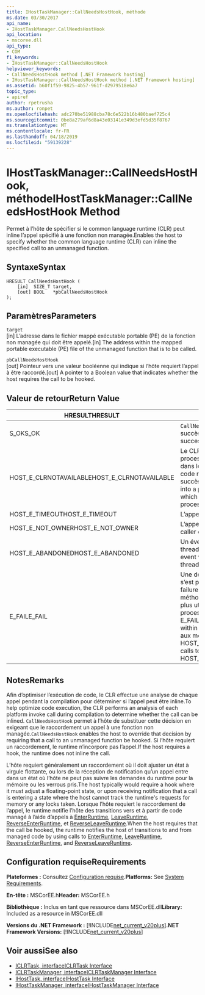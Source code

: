 ```yaml
---
title: IHostTaskManager::CallNeedsHostHook, méthode
ms.date: 03/30/2017
api_name:
- IHostTaskManager.CallNeedsHostHook
api_location:
- mscoree.dll
api_type:
- COM
f1_keywords:
- IHostTaskManager::CallNeedsHostHook
helpviewer_keywords:
- CallNeedsHostHook method [.NET Framework hosting]
- IHostTaskManager::CallNeedsHostHook method [.NET Framework hosting]
ms.assetid: b60f1f59-9825-4b57-961f-d2979518e6a7
topic_type:
- apiref
author: rpetrusha
ms.author: ronpet
ms.openlocfilehash: adc270be51988cba78c6e522b16b480baef725c4
ms.sourcegitcommit: 0be8a279af6d8a43e03141e349d3efd5d35f8767
ms.translationtype: MT
ms.contentlocale: fr-FR
ms.lasthandoff: 04/18/2019
ms.locfileid: "59139228"
---
```

# <a name="ihosttaskmanagercallneedshosthook-method"></a><span data-ttu-id="2bc91-102">IHostTaskManager::CallNeedsHostHook, méthode</span><span class="sxs-lookup"><span data-stu-id="2bc91-102">IHostTaskManager::CallNeedsHostHook Method</span></span>
<span data-ttu-id="2bc91-103">Permet à l’hôte de spécifier si le common language runtime (CLR) peut inline l’appel spécifié à une fonction non managée.</span><span class="sxs-lookup"><span data-stu-id="2bc91-103">Enables the host to specify whether the common language runtime (CLR) can inline the specified call to an unmanaged function.</span></span>  
  
## <a name="syntax"></a><span data-ttu-id="2bc91-104">Syntaxe</span><span class="sxs-lookup"><span data-stu-id="2bc91-104">Syntax</span></span>  
  
```  
HRESULT CallNeedsHostHook (  
    [in]  SIZE_T target,   
    [out] BOOL   *pbCallNeedsHostHook  
);  
```  
  
## <a name="parameters"></a><span data-ttu-id="2bc91-105">Paramètres</span><span class="sxs-lookup"><span data-stu-id="2bc91-105">Parameters</span></span>  
 `target`  
 <span data-ttu-id="2bc91-106">[in] L’adresse dans le fichier mappé exécutable portable (PE) de la fonction non managée qui doit être appelé.</span><span class="sxs-lookup"><span data-stu-id="2bc91-106">[in] The address within the mapped portable executable (PE) file of the unmanaged function that is to be called.</span></span>  
  
 `pbCallNeedsHostHook`  
 <span data-ttu-id="2bc91-107">[out] Pointeur vers une valeur booléenne qui indique si l’hôte requiert l’appel à être raccordé.</span><span class="sxs-lookup"><span data-stu-id="2bc91-107">[out] A pointer to a Boolean value that indicates whether the host requires the call to be hooked.</span></span>  
  
## <a name="return-value"></a><span data-ttu-id="2bc91-108">Valeur de retour</span><span class="sxs-lookup"><span data-stu-id="2bc91-108">Return Value</span></span>  
  
|<span data-ttu-id="2bc91-109">HRESULT</span><span class="sxs-lookup"><span data-stu-id="2bc91-109">HRESULT</span></span>|<span data-ttu-id="2bc91-110">Description</span><span class="sxs-lookup"><span data-stu-id="2bc91-110">Description</span></span>|  
|-------------|-----------------|  
|<span data-ttu-id="2bc91-111">S_OK</span><span class="sxs-lookup"><span data-stu-id="2bc91-111">S_OK</span></span>|<span data-ttu-id="2bc91-112">`CallNeedsHostHook` retourné avec succès.</span><span class="sxs-lookup"><span data-stu-id="2bc91-112">`CallNeedsHostHook` returned successfully.</span></span>|  
|<span data-ttu-id="2bc91-113">HOST_E_CLRNOTAVAILABLE</span><span class="sxs-lookup"><span data-stu-id="2bc91-113">HOST_E_CLRNOTAVAILABLE</span></span>|<span data-ttu-id="2bc91-114">Le CLR n’a pas été chargé dans un processus ou le CLR est dans un état dans lequel il ne peut pas exécuter le code managé ou traiter l’appel avec succès.</span><span class="sxs-lookup"><span data-stu-id="2bc91-114">The CLR has not been loaded into a process, or the CLR is in a state in which it cannot run managed code or process the call successfully.</span></span>|  
|<span data-ttu-id="2bc91-115">HOST_E_TIMEOUT</span><span class="sxs-lookup"><span data-stu-id="2bc91-115">HOST_E_TIMEOUT</span></span>|<span data-ttu-id="2bc91-116">L’appel a expiré.</span><span class="sxs-lookup"><span data-stu-id="2bc91-116">The call timed out.</span></span>|  
|<span data-ttu-id="2bc91-117">HOST_E_NOT_OWNER</span><span class="sxs-lookup"><span data-stu-id="2bc91-117">HOST_E_NOT_OWNER</span></span>|<span data-ttu-id="2bc91-118">L’appelant ne possède pas le verrou.</span><span class="sxs-lookup"><span data-stu-id="2bc91-118">The caller does not own the lock.</span></span>|  
|<span data-ttu-id="2bc91-119">HOST_E_ABANDONED</span><span class="sxs-lookup"><span data-stu-id="2bc91-119">HOST_E_ABANDONED</span></span>|<span data-ttu-id="2bc91-120">Un événement a été annulé alors qu’un thread bloqué ou Fibre l’attendait.</span><span class="sxs-lookup"><span data-stu-id="2bc91-120">An event was canceled while a blocked thread or fiber was waiting on it.</span></span>|  
|<span data-ttu-id="2bc91-121">E_FAIL</span><span class="sxs-lookup"><span data-stu-id="2bc91-121">E_FAIL</span></span>|<span data-ttu-id="2bc91-122">Une défaillance catastrophique inconnue s’est produite.</span><span class="sxs-lookup"><span data-stu-id="2bc91-122">An unknown catastrophic failure has occurred.</span></span> <span data-ttu-id="2bc91-123">Lorsqu’une méthode retourne E_FAIL, le CLR n’est plus utilisable au sein du processus.</span><span class="sxs-lookup"><span data-stu-id="2bc91-123">When a method returns E_FAIL, the CLR is no longer usable within the process.</span></span> <span data-ttu-id="2bc91-124">Les appels suivants aux méthodes d’hébergement retournent HOST_E_CLRNOTAVAILABLE.</span><span class="sxs-lookup"><span data-stu-id="2bc91-124">Subsequent calls to hosting methods return HOST_E_CLRNOTAVAILABLE.</span></span>|  
  
## <a name="remarks"></a><span data-ttu-id="2bc91-125">Notes</span><span class="sxs-lookup"><span data-stu-id="2bc91-125">Remarks</span></span>  
 <span data-ttu-id="2bc91-126">Afin d’optimiser l’exécution de code, le CLR effectue une analyse de chaque appel pendant la compilation pour déterminer si l’appel peut être inline.</span><span class="sxs-lookup"><span data-stu-id="2bc91-126">To help optimize code execution, the CLR performs an analysis of each platform invoke call during compilation to determine whether the call can be inlined.</span></span> <span data-ttu-id="2bc91-127">`CallNeedsHostHook` permet à l’hôte de substituer cette décision en exigeant que le raccordement un appel à une fonction non managée.</span><span class="sxs-lookup"><span data-stu-id="2bc91-127">`CallNeedsHostHook` enables the host to override that decision by requiring that a call to an unmanaged function be hooked.</span></span> <span data-ttu-id="2bc91-128">Si l’hôte requiert un raccordement, le runtime n’incorpore pas l’appel.</span><span class="sxs-lookup"><span data-stu-id="2bc91-128">If the host requires a hook, the runtime does not inline the call.</span></span>  
  
 <span data-ttu-id="2bc91-129">L’hôte requiert généralement un raccordement où il doit ajuster un état à virgule flottante, ou lors de la réception de notification qu’un appel entre dans un état où l’hôte ne peut pas suivre les demandes du runtime pour la mémoire ou les verrous pris.</span><span class="sxs-lookup"><span data-stu-id="2bc91-129">The host typically would require a hook where it must adjust a floating-point state, or upon receiving notification that a call is entering a state where the host cannot track the runtime's requests for memory or any locks taken.</span></span> <span data-ttu-id="2bc91-130">Lorsque l’hôte requiert le raccordement de l’appel, le runtime notifie l’hôte des transitions vers et à partir de code managé à l’aide d’appels à [EnterRuntime](../../../../docs/framework/unmanaged-api/hosting/ihosttaskmanager-enterruntime-method.md), [LeaveRuntime](../../../../docs/framework/unmanaged-api/hosting/ihosttaskmanager-leaveruntime-method.md), [ ReverseEnterRuntime](../../../../docs/framework/unmanaged-api/hosting/ihosttaskmanager-reverseenterruntime-method.md), et [ReverseLeaveRuntime](../../../../docs/framework/unmanaged-api/hosting/ihosttaskmanager-reverseleaveruntime-method.md).</span><span class="sxs-lookup"><span data-stu-id="2bc91-130">When the host requires that the call be hooked, the runtime notifies the host of transitions to and from managed code by using calls to [EnterRuntime](../../../../docs/framework/unmanaged-api/hosting/ihosttaskmanager-enterruntime-method.md), [LeaveRuntime](../../../../docs/framework/unmanaged-api/hosting/ihosttaskmanager-leaveruntime-method.md), [ReverseEnterRuntime](../../../../docs/framework/unmanaged-api/hosting/ihosttaskmanager-reverseenterruntime-method.md), and [ReverseLeaveRuntime](../../../../docs/framework/unmanaged-api/hosting/ihosttaskmanager-reverseleaveruntime-method.md).</span></span>  
  
## <a name="requirements"></a><span data-ttu-id="2bc91-131">Configuration requise</span><span class="sxs-lookup"><span data-stu-id="2bc91-131">Requirements</span></span>  
 <span data-ttu-id="2bc91-132">**Plateformes :** Consultez [Configuration requise](../../../../docs/framework/get-started/system-requirements.md).</span><span class="sxs-lookup"><span data-stu-id="2bc91-132">**Platforms:** See [System Requirements](../../../../docs/framework/get-started/system-requirements.md).</span></span>  
  
 <span data-ttu-id="2bc91-133">**En-tête :** MSCorEE.h</span><span class="sxs-lookup"><span data-stu-id="2bc91-133">**Header:** MSCorEE.h</span></span>  
  
 <span data-ttu-id="2bc91-134">**Bibliothèque :** Inclus en tant que ressource dans MSCorEE.dll</span><span class="sxs-lookup"><span data-stu-id="2bc91-134">**Library:** Included as a resource in MSCorEE.dll</span></span>  
  
 <span data-ttu-id="2bc91-135">**Versions du .NET Framework :** [!INCLUDE[net_current_v20plus](../../../../includes/net-current-v20plus-md.md)]</span><span class="sxs-lookup"><span data-stu-id="2bc91-135">**.NET Framework Versions:** [!INCLUDE[net_current_v20plus](../../../../includes/net-current-v20plus-md.md)]</span></span>  
  
## <a name="see-also"></a><span data-ttu-id="2bc91-136">Voir aussi</span><span class="sxs-lookup"><span data-stu-id="2bc91-136">See also</span></span>

- [<span data-ttu-id="2bc91-137">ICLRTask, interface</span><span class="sxs-lookup"><span data-stu-id="2bc91-137">ICLRTask Interface</span></span>](../../../../docs/framework/unmanaged-api/hosting/iclrtask-interface.md)
- [<span data-ttu-id="2bc91-138">ICLRTaskManager, interface</span><span class="sxs-lookup"><span data-stu-id="2bc91-138">ICLRTaskManager Interface</span></span>](../../../../docs/framework/unmanaged-api/hosting/iclrtaskmanager-interface.md)
- [<span data-ttu-id="2bc91-139">IHostTask, interface</span><span class="sxs-lookup"><span data-stu-id="2bc91-139">IHostTask Interface</span></span>](../../../../docs/framework/unmanaged-api/hosting/ihosttask-interface.md)
- [<span data-ttu-id="2bc91-140">IHostTaskManager, interface</span><span class="sxs-lookup"><span data-stu-id="2bc91-140">IHostTaskManager Interface</span></span>](../../../../docs/framework/unmanaged-api/hosting/ihosttaskmanager-interface.md)
